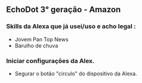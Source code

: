 ## EchoDot 3° geração - Amazon


### Skills da Alexa que já usei/uso e acho legal :


- Jovem Pan Top News
- Barulho de chuva



### Iniciar configurações da Alex.

- Segurar o botão "circulo" do dispositivo da Alexa.